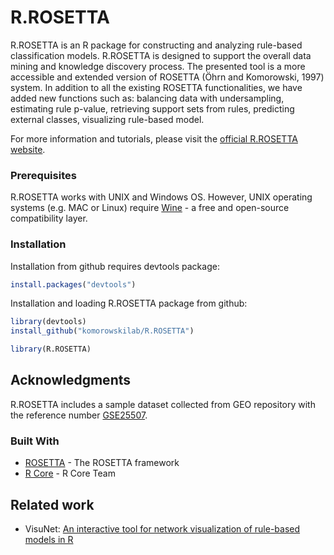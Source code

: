 <!--
  Title: R.ROSETTA
  Description: ROSETTA rough set classifier as a R package.
  Author: Mateusz Garbulowski
  -->
<meta name='keywords' content='rosetta, rough sets, classification, transparent machine learning'>

# R.ROSETTA
R.ROSETTA is an R package for constructing and analyzing rule-based classification models. R.ROSETTA is designed to support the overall data mining and knowledge discovery process. The presented tool is a more accessible and extended version of ROSETTA (Öhrn and Komorowski, 1997) system. In addition to all the existing ROSETTA functionalities, we have added new functions such as: balancing data with undersampling, estimating rule p-value, retrieving support sets from rules, predicting external classes, visualizing rule-based model. 

For more information and tutorials, please visit the [official R.ROSETTA website](https://komorowskilab.github.io/R.ROSETTA/).


### Prerequisites
R.ROSETTA works with UNIX and Windows OS. However, UNIX operating systems (e.g. MAC or Linux) require [Wine](https://www.winehq.org/) - a free and open-source compatibility layer.

### Installation

Installation from github requires devtools package:
```R
install.packages("devtools")
```

Installation and loading R.ROSETTA package from github:
```R
library(devtools)
install_github("komorowskilab/R.ROSETTA")

library(R.ROSETTA)
```

## Acknowledgments
R.ROSETTA includes a sample dataset collected from GEO repository with the reference number [GSE25507](https://www.ncbi.nlm.nih.gov/geo/query/acc.cgi?acc=GSE25507).

### Built With
* [ROSETTA](http://bioinf.icm.uu.se/rosetta/) - The ROSETTA framework
* [R Core](https://www.R-project.org/) - R Core Team

## Related work
- VisuNet: [An interactive tool for network visualization of rule-based models in R](https://github.com/komorowskilab/VisuNet)